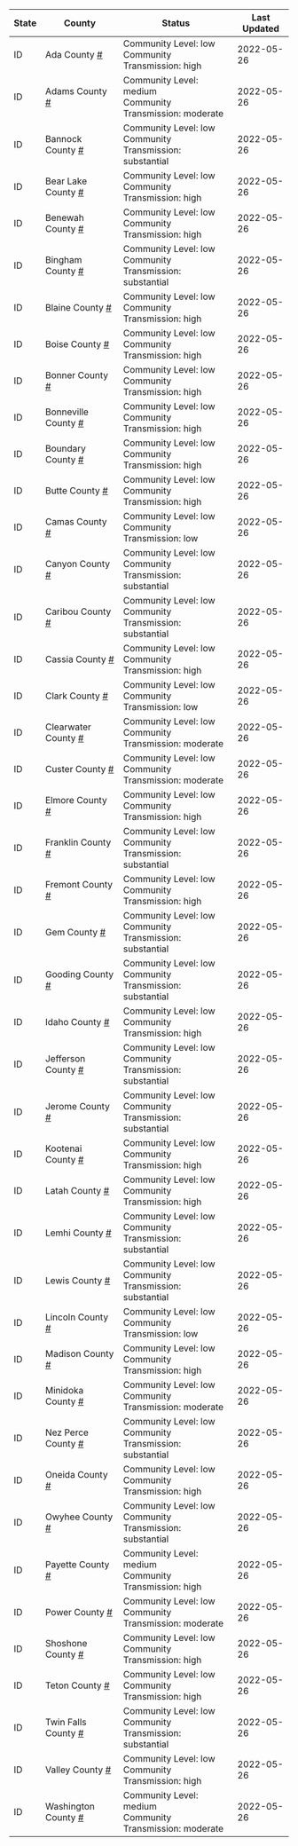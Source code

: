 State | County | Status | Last Updated
--- | --- | --- | --- 
ID | Ada County <a href="#ada_county">#</a> | <a name="ada_county"></a>Community Level: low<br/>Community Transmission: high | 2022-05-26
ID | Adams County <a href="#adams_county">#</a> | <a name="adams_county"></a>Community Level: medium<br/>Community Transmission: moderate | 2022-05-26
ID | Bannock County <a href="#bannock_county">#</a> | <a name="bannock_county"></a>Community Level: low<br/>Community Transmission: substantial | 2022-05-26
ID | Bear Lake County <a href="#bear_lake_county">#</a> | <a name="bear_lake_county"></a>Community Level: low<br/>Community Transmission: high | 2022-05-26
ID | Benewah County <a href="#benewah_county">#</a> | <a name="benewah_county"></a>Community Level: low<br/>Community Transmission: high | 2022-05-26
ID | Bingham County <a href="#bingham_county">#</a> | <a name="bingham_county"></a>Community Level: low<br/>Community Transmission: substantial | 2022-05-26
ID | Blaine County <a href="#blaine_county">#</a> | <a name="blaine_county"></a>Community Level: low<br/>Community Transmission: high | 2022-05-26
ID | Boise County <a href="#boise_county">#</a> | <a name="boise_county"></a>Community Level: low<br/>Community Transmission: high | 2022-05-26
ID | Bonner County <a href="#bonner_county">#</a> | <a name="bonner_county"></a>Community Level: low<br/>Community Transmission: high | 2022-05-26
ID | Bonneville County <a href="#bonneville_county">#</a> | <a name="bonneville_county"></a>Community Level: low<br/>Community Transmission: high | 2022-05-26
ID | Boundary County <a href="#boundary_county">#</a> | <a name="boundary_county"></a>Community Level: low<br/>Community Transmission: high | 2022-05-26
ID | Butte County <a href="#butte_county">#</a> | <a name="butte_county"></a>Community Level: low<br/>Community Transmission: high | 2022-05-26
ID | Camas County <a href="#camas_county">#</a> | <a name="camas_county"></a>Community Level: low<br/>Community Transmission: low | 2022-05-26
ID | Canyon County <a href="#canyon_county">#</a> | <a name="canyon_county"></a>Community Level: low<br/>Community Transmission: substantial | 2022-05-26
ID | Caribou County <a href="#caribou_county">#</a> | <a name="caribou_county"></a>Community Level: low<br/>Community Transmission: substantial | 2022-05-26
ID | Cassia County <a href="#cassia_county">#</a> | <a name="cassia_county"></a>Community Level: low<br/>Community Transmission: high | 2022-05-26
ID | Clark County <a href="#clark_county">#</a> | <a name="clark_county"></a>Community Level: low<br/>Community Transmission: low | 2022-05-26
ID | Clearwater County <a href="#clearwater_county">#</a> | <a name="clearwater_county"></a>Community Level: low<br/>Community Transmission: moderate | 2022-05-26
ID | Custer County <a href="#custer_county">#</a> | <a name="custer_county"></a>Community Level: low<br/>Community Transmission: moderate | 2022-05-26
ID | Elmore County <a href="#elmore_county">#</a> | <a name="elmore_county"></a>Community Level: low<br/>Community Transmission: high | 2022-05-26
ID | Franklin County <a href="#franklin_county">#</a> | <a name="franklin_county"></a>Community Level: low<br/>Community Transmission: substantial | 2022-05-26
ID | Fremont County <a href="#fremont_county">#</a> | <a name="fremont_county"></a>Community Level: low<br/>Community Transmission: high | 2022-05-26
ID | Gem County <a href="#gem_county">#</a> | <a name="gem_county"></a>Community Level: low<br/>Community Transmission: substantial | 2022-05-26
ID | Gooding County <a href="#gooding_county">#</a> | <a name="gooding_county"></a>Community Level: low<br/>Community Transmission: substantial | 2022-05-26
ID | Idaho County <a href="#idaho_county">#</a> | <a name="idaho_county"></a>Community Level: low<br/>Community Transmission: high | 2022-05-26
ID | Jefferson County <a href="#jefferson_county">#</a> | <a name="jefferson_county"></a>Community Level: low<br/>Community Transmission: substantial | 2022-05-26
ID | Jerome County <a href="#jerome_county">#</a> | <a name="jerome_county"></a>Community Level: low<br/>Community Transmission: substantial | 2022-05-26
ID | Kootenai County <a href="#kootenai_county">#</a> | <a name="kootenai_county"></a>Community Level: low<br/>Community Transmission: high | 2022-05-26
ID | Latah County <a href="#latah_county">#</a> | <a name="latah_county"></a>Community Level: low<br/>Community Transmission: high | 2022-05-26
ID | Lemhi County <a href="#lemhi_county">#</a> | <a name="lemhi_county"></a>Community Level: low<br/>Community Transmission: substantial | 2022-05-26
ID | Lewis County <a href="#lewis_county">#</a> | <a name="lewis_county"></a>Community Level: low<br/>Community Transmission: substantial | 2022-05-26
ID | Lincoln County <a href="#lincoln_county">#</a> | <a name="lincoln_county"></a>Community Level: low<br/>Community Transmission: low | 2022-05-26
ID | Madison County <a href="#madison_county">#</a> | <a name="madison_county"></a>Community Level: low<br/>Community Transmission: high | 2022-05-26
ID | Minidoka County <a href="#minidoka_county">#</a> | <a name="minidoka_county"></a>Community Level: low<br/>Community Transmission: moderate | 2022-05-26
ID | Nez Perce County <a href="#nez_perce_county">#</a> | <a name="nez_perce_county"></a>Community Level: low<br/>Community Transmission: substantial | 2022-05-26
ID | Oneida County <a href="#oneida_county">#</a> | <a name="oneida_county"></a>Community Level: low<br/>Community Transmission: high | 2022-05-26
ID | Owyhee County <a href="#owyhee_county">#</a> | <a name="owyhee_county"></a>Community Level: low<br/>Community Transmission: substantial | 2022-05-26
ID | Payette County <a href="#payette_county">#</a> | <a name="payette_county"></a>Community Level: medium<br/>Community Transmission: high | 2022-05-26
ID | Power County <a href="#power_county">#</a> | <a name="power_county"></a>Community Level: low<br/>Community Transmission: moderate | 2022-05-26
ID | Shoshone County <a href="#shoshone_county">#</a> | <a name="shoshone_county"></a>Community Level: low<br/>Community Transmission: high | 2022-05-26
ID | Teton County <a href="#teton_county">#</a> | <a name="teton_county"></a>Community Level: low<br/>Community Transmission: high | 2022-05-26
ID | Twin Falls County <a href="#twin_falls_county">#</a> | <a name="twin_falls_county"></a>Community Level: low<br/>Community Transmission: substantial | 2022-05-26
ID | Valley County <a href="#valley_county">#</a> | <a name="valley_county"></a>Community Level: low<br/>Community Transmission: high | 2022-05-26
ID | Washington County <a href="#washington_county">#</a> | <a name="washington_county"></a>Community Level: medium<br/>Community Transmission: moderate | 2022-05-26
